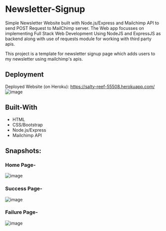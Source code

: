 # Newsletter-Signup
Simple Newsletter Website built with Node.js/Express and Mailchimp API to send POST Request to MailChimp server.
The Web app focusses on implementing Full Stack Web Development Using NodeJS and ExpressJS as backend along with use of requests module for working with third party apis.

This project is a template for newsletter signup page which adds users to my newsletter using mailchimp's apis.

## Deployment 

Deployed Website (on Heroku): https://salty-reef-55508.herokuapp.com/
![image](https://user-images.githubusercontent.com/94099575/192087787-b7abbddd-b220-42f3-98c4-bcd183163815.png)

## Built-With

  * HTML
  * CSS/Bootstrap
  * Node.js/Express
  * Mailchimp API
  
## Snapshots:
### Home Page-
![image](https://user-images.githubusercontent.com/94099575/192087257-36405007-2ec0-4bce-a4b9-aaba9b003c98.png)
### Success Page-
![image](https://user-images.githubusercontent.com/94099575/192087426-253e2e20-839a-4bcc-bc03-7bcf5301d788.png)
### Failure Page-
![image](https://user-images.githubusercontent.com/94099575/192087612-9ec4c54a-f270-4732-820b-f1cd55eadf22.png)


